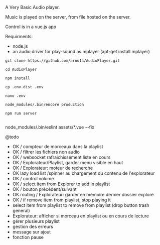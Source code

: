 A Very Basic Audio player.

Music is played on the server, from file hosted on the server.

Control is in a vue.js app

Requirments:

- node.js
- an audio driver for play-sound as mplayer (apt-get install mplayer)

```
git clone https://github.com/arno14/AudioPlayer.git

cd AudioPlayer

npm install

cp .env.dist .env

nano .env

node_modules/.bin/encore production

npm run server


```

node_modules/.bin/eslint assets/\*.vue --fix

@todo

- OK / compteur de morceaux dans la playlist
- OK / filtrer les fichiers non audio
- OK / websocket rafraichissement liste en cours
- OK / Explorateur/Playlist, garder menu visible en haut
- OK / Explorateur: moteur de recherche
- OK lazy load list /spinner au chargement du contenu de l'explorateur
- OK / control volume
- OK / select item from Explorer to add in playlist
- OK / bouton précédent/suivant
- OK routing / Explorateur: garder en mémoire dernier dossier exploré
- OK / if remove item from playlist, stop playing it
- select item from playlist to remove from playlist (drop button trash general)
- Explorateur: afficher si morceau en playlist ou en cours de lecture
- gérer plusieurs playlist
- gestion des erreurs
- message sur ajout
- fonction pause
